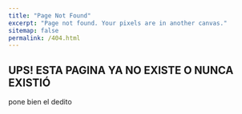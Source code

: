 ```yaml
---
title: "Page Not Found"
excerpt: "Page not found. Your pixels are in another canvas."
sitemap: false
permalink: /404.html
---
```


UPS! ESTA PAGINA YA NO EXISTE O NUNCA EXISTIÓ
-----------
pone bien el dedito

<script type="text/javascript">
  var GOOG_FIXURL_LANG = 'en';
  var GOOG_FIXURL_SITE = '{{ site.url }}'
</script>
<script type="text/javascript"
  src="//linkhelp.clients.google.com/tbproxy/lh/wm/fixurl.js">
</script>
